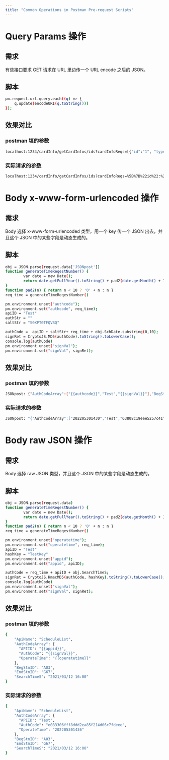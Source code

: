 ```yaml
---
title: "Common Operations in Postman Pre-request Scripts"
---
```



# Query Params 操作

## 需求

有些接口要求 GET 请求在 URL 里边传一个 URL encode 之后的 JSON。

## 脚本

```bash
pm.request.url.query.each((q) => {
    q.update(encodeURI(q.toString()))
});
```

## 效果对比

### postman 填的参数

```bash
localhost:1234/cardInfo/getCardInfos/ids?cardInfoReqs=[{"id":"1", "type":111}]
```

### 实际请求的参数

```bash
localhost:1234/cardInfo/getCardInfos/ids?cardInfoReqs=%5B%7B%22id%22:%221%22,%20%22type%22:111%7D%5D
```

# Body x-www-form-urlencoded 操作

## 需求

Body 选择 x-www-form-urlencoded 类型，用一个 key 传一个 JSON 出去，并且这个 JSON 中的某些字段是动态生成的。

## 脚本

```bash
obj = JSON.parse(request.data['JSONpost'])
function generateTimeReqestNumber() {
        var date = new Date();
        return date.getFullYear().toString() + pad2(date.getMonth() + 1) + pad2(date.getDate()) + pad2(date.getHours()) + pad2(date.getMinutes());
}
function pad2(n) { return n < 10 ? '0' + n : n }
req_time = generateTimeReqestNumber()

pm.environment.unset("authcode");
pm.environment.set("authcode", req_time);
apiID = "Test"
authStr = ""
saltStr = "S0XPT0TFQVBQ"

authCode =  apiID + saltStr+ req_time + obj.SchDate.substring(0,10);
signRet = CryptoJS.MD5(authCode).toString().toLowerCase();
console.log(authCode)
pm.environment.unset("signVal");
pm.environment.set("signVal", signRet);
```

## 效果对比

### postman 填的参数

```bash
JSONpost: {"AuthCodeArray":["{{authcode}}","Test","{{signVal}}"],"BegStnid":"046002","EndStnid":"012004","SchDate":"2021-03-12"}
```

### 实际请求的参数

```bash
JSONpost: "{"AuthCodeArray":["202205301430","Test","63808c19eee5257c41f7a86bbb1dbe2"],"BegStnid":"046002","EndStnid":"012004","SchDate":"2021-03-12"}"
```

# Body raw JSON 操作

## 需求

Body 选择 raw JSON 类型，并且这个 JSON 中的某些字段是动态生成的。

## 脚本

```bash
obj = JSON.parse(request.data)
function generateTimeReqestNumber() {
        var date = new Date();
        return date.getFullYear().toString() + pad2(date.getMonth() + 1) + pad2(date.getDate()) + pad2(date.getHours()) + pad2(date.getMinutes());
}
function pad2(n) { return n < 10 ? '0' + n : n }
req_time = generateTimeReqestNumber()

pm.environment.unset("operatetime");
pm.environment.set("operatetime", req_time);
apiID = "Test"
hashKey = "TestKey"
pm.environment.unset("appid");
pm.environment.set("appid", apiID);

authCode = req_time + apiID + obj.SearchTimeS;
signRet = CryptoJS.HmacMD5(authCode, hashKey).toString().toLowerCase();
console.log(authCode)
pm.environment.unset("signVal");
pm.environment.set("signVal", signRet);
```

## 效果对比

### postman 填的参数

```bash
{
    "ApiName": "ScheduleList",
    "AuthCodeArray": {
      "APIID": "{{appid}}",
      "AuthCode": "{{signVal}}",
      "OperateTime": "{{operatetime}}"
    },
    "BegStnID": "A03",
    "EndStnID": "G67",
    "SearchTimeS": "2021/03/12 16:00"
}
```

### 实际请求的参数

```bash
{
    "ApiName": "ScheduleList",
    "AuthCodeArray": {
      "APIID": "Test",
      "AuthCode": "e083306fff8ddd2ea85f214d06c7fdeee",
      "OperateTime": "202205301436"
    },
    "BegStnID": "A03",
    "EndStnID": "G67",
    "SearchTimeS": "2021/03/12 16:00"
}
```
